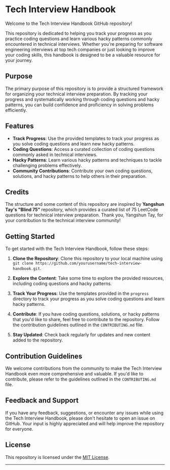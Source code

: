 # Tech Interview Handbook

Welcome to the Tech Interview Handbook GitHub repository!

This repository is dedicated to helping you track your progress as you practice coding questions and learn various hacky patterns commonly encountered in technical interviews. Whether you're preparing for software engineering interviews at top tech companies or just looking to improve your coding skills, this handbook is designed to be a valuable resource for your journey.

## Purpose

The primary purpose of this repository is to provide a structured framework for organizing your technical interview preparation. By tracking your progress and systematically working through coding questions and hacky patterns, you can build confidence and proficiency in solving problems efficiently.

## Features

- **Track Progress**: Use the provided templates to track your progress as you solve coding questions and learn new hacky patterns.
- **Coding Questions**: Access a curated collection of coding questions commonly asked in technical interviews.
- **Hacky Patterns**: Learn various hacky patterns and techniques to tackle challenging problems effectively.
- **Community Contributions**: Contribute your own coding questions, solutions, and hacky patterns to help others in their preparation.

## Credits

The structure and some content of this repository are inspired by <b> Yangshun Tay's "Blind 75" </b> repository, which provides a curated list of 75 LeetCode questions for technical interview preparation. Thank you, Yangshun Tay, for your contribution to the technical interview community!

## Getting Started

To get started with the Tech Interview Handbook, follow these steps:

1. **Clone the Repository**: Clone this repository to your local machine using `git clone https://github.com/yourusername/tech-interview-handbook.git`.

2. **Explore the Content**: Take some time to explore the provided resources, including coding questions and hacky patterns.

3. **Track Your Progress**: Use the templates provided in the `progress` directory to track your progress as you solve coding questions and learn hacky patterns.

4. **Contribute**: If you have coding questions, solutions, or hacky patterns that you'd like to share, feel free to contribute to the repository. Follow the contribution guidelines outlined in the `CONTRIBUTING.md` file.

5. **Stay Updated**: Check back regularly for updates and new content added to the repository.

## Contribution Guidelines

We welcome contributions from the community to make the Tech Interview Handbook even more comprehensive and valuable. If you'd like to contribute, please refer to the guidelines outlined in the `CONTRIBUTING.md` file.

## Feedback and Support

If you have any feedback, suggestions, or encounter any issues while using the Tech Interview Handbook, please don't hesitate to open an issue on GitHub. Your input is highly appreciated and will help improve the repository for everyone.

## License

This repository is licensed under the [MIT License](LICENSE).

---


